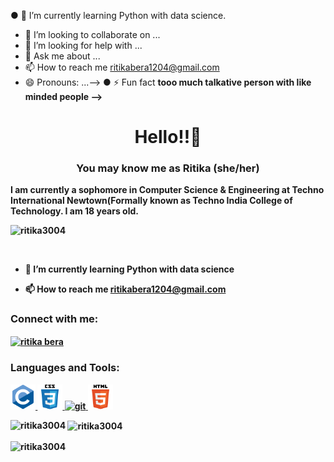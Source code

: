 <!--
<h2 style="text-align:center;">Hello!!👋</h2>

<h3 style="color:blue;">You may know me as Ritika<br>(she/her)</h3>
<hr>

 **Ritika3004/Ritika3004** is a ✨ _special_ ✨ repository because its `README.md` (this file) appears on your GitHub profile,

Here are some ideas to get you started:
I am currently a sophomore in <b>Computer Science & Engineering</b> at Techno International Newtown(Formally known as Techno India College of Technology. I am 18 years old.
- 🔭 I’m currently working on ...-->
● 🌱 I’m currently learning Python with data science.
- 👯 I’m looking to collaborate on ...
- 🤔 I’m looking for help with ...
- 💬 Ask me about ...
- 📫 How to reach me ritikabera1204@gmail.com
- 😄 Pronouns: ...-->
● ⚡ Fun fact <b>tooo much talkative person with like minded people<b>
-->
<h1 style="text-align:center;">Hello!!👋</h1>
<h3 align="center">You may know me as Ritika (she/her)</h3>
<p>I am currently a sophomore in <b>Computer Science & Engineering</b> at Techno International Newtown(Formally known as Techno India College of Technology. I am 18 years old.</p>
<p align="left"> <img src="https://komarev.com/ghpvc/?username=ritika3004&label=Profile%20views&color=0e75b6&style=flat" alt="ritika3004" /> </p>

<p align="left"> <a href="https://twitter.com/" target="blank"><img src="https://img.shields.io/twitter/follow/?logo=twitter&style=for-the-badge" alt="" /></a> </p>

- 🌱 I’m currently learning **Python with data science**

- 📫 How to reach me **ritikabera1204@gmail.com**

<h3 align="left">Connect with me:</h3>
<p align="left">
<a href="https://linkedin.com/in/ritika bera" target="blank"><img align="center" src="https://raw.githubusercontent.com/rahuldkjain/github-profile-readme-generator/master/src/images/icons/Social/linked-in-alt.svg" alt="ritika bera" height="30" width="40" /></a>
</p>

<h3 align="left">Languages and Tools:</h3>
<p align="left"> <a href="https://www.cprogramming.com/" target="_blank" rel="noreferrer"> <img src="https://raw.githubusercontent.com/devicons/devicon/master/icons/c/c-original.svg" alt="c" width="40" height="40"/> </a> <a href="https://www.w3schools.com/css/" target="_blank" rel="noreferrer"> <img src="https://raw.githubusercontent.com/devicons/devicon/master/icons/css3/css3-original-wordmark.svg" alt="css3" width="40" height="40"/> </a> <a href="https://git-scm.com/" target="_blank" rel="noreferrer"> <img src="https://www.vectorlogo.zone/logos/git-scm/git-scm-icon.svg" alt="git" width="40" height="40"/> </a> <a href="https://www.w3.org/html/" target="_blank" rel="noreferrer"> <img src="https://raw.githubusercontent.com/devicons/devicon/master/icons/html5/html5-original-wordmark.svg" alt="html5" width="40" height="40"/> </a> </p>

<p><img align="left" src="https://github-readme-stats.vercel.app/api/top-langs?username=ritika3004&show_icons=true&locale=en&layout=compact" alt="ritika3004" /></p>

<p>&nbsp;<img align="center" src="https://github-readme-stats.vercel.app/api?username=ritika3004&show_icons=true&locale=en" alt="ritika3004" /></p>

<p><img align="center" src="https://github-readme-streak-stats.herokuapp.com/?user=ritika3004&" alt="ritika3004" /></p>

